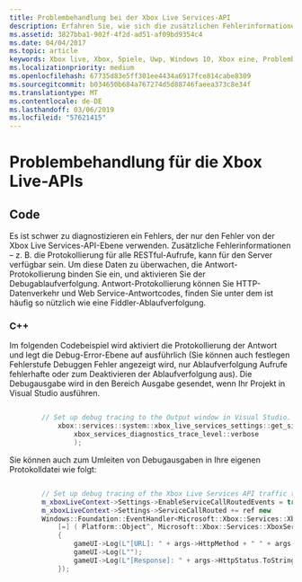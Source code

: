 ```yaml
---
title: Problembehandlung bei der Xbox Live Services-API
description: Erfahren Sie, wie sich die zusätzlichen Fehlerinformationen, die beim Behandeln von Problemen mit der Xbox Live-APIs.
ms.assetid: 3827bba1-902f-4f2d-ad51-af09bd9354c4
ms.date: 04/04/2017
ms.topic: article
keywords: Xbox live, Xbox, Spiele, Uwp, Windows 10, Xbox eine, Problembehandlung, Fehler, Protokoll
ms.localizationpriority: medium
ms.openlocfilehash: 67735d83e5ff301ee4434a6917fce814cabe8309
ms.sourcegitcommit: b034650b684a767274d5d88746faeea373c8e34f
ms.translationtype: MT
ms.contentlocale: de-DE
ms.lasthandoff: 03/06/2019
ms.locfileid: "57621415"
---
```

# <a name="troubleshooting-the-xbox-live-apis"></a>Problembehandlung für die Xbox Live-APIs

## <a name="code"></a>Code

Es ist schwer zu diagnostizieren ein Fehlers, der nur den Fehler von der Xbox Live Services-API-Ebene verwenden. Zusätzliche Fehlerinformationen – z. B. die Protokollierung für alle RESTful-Aufrufe, kann für den Server verfügbar sein. Um diese Daten zu überwachen, die Antwort-Protokollierung binden Sie ein, und aktivieren Sie der Debugablaufverfolgung. Antwort-Protokollierung können Sie HTTP-Datenverkehr und Web Service-Antwortcodes, finden Sie unter dem ist häufig so nützlich wie eine Fiddler-Ablaufverfolgung.

### <a name="c"></a>C++

Im folgenden Codebeispiel wird aktiviert die Protokollierung der Antwort und legt die Debug-Error-Ebene auf ausführlich (Sie können auch festlegen Fehlerstufe Debuggen Fehler angezeigt wird, nur Ablaufverfolgung Aufrufe fehlerhafte oder zum Deaktivieren der Ablaufverfolgung aus). Die Debugausgabe wird in den Bereich Ausgabe gesendet, wenn Ihr Projekt in Visual Studio ausführen.  

```cpp

        // Set up debug tracing to the Output window in Visual Studio.
            xbox::services::system::xbox_live_services_settings::get_singleton_instance()->set_diagnostics_trace_level(
                xbox_services_diagnostics_trace_level::verbose
                );
```

Sie können auch zum Umleiten von Debugausgaben in Ihre eigenen Protokolldatei wie folgt:

```cpp

        // Set up debug tracing of the Xbox Live Services API traffic to the game UI.
        m_xboxLiveContext->Settings->EnableServiceCallRoutedEvents = true;
        m_xboxLiveContext->Settings->ServiceCallRouted += ref new
        Windows::Foundation::EventHandler<Microsoft::Xbox::Services::XboxServiceCallRoutedEventArgs^>(
            [=] ( Platform::Object^, Microsoft::Xbox::Services::XboxServiceCallRoutedEventArgs^ args )
            {
                gameUI->Log(L"[URL]: " + args->HttpMethod + " " + args->Url->AbsoluteUri);
                gameUI->Log(L"");
                gameUI->Log(L"[Response]: " + args->HttpStatus.ToString() + " " + args->ResponseBody);
            });

```
